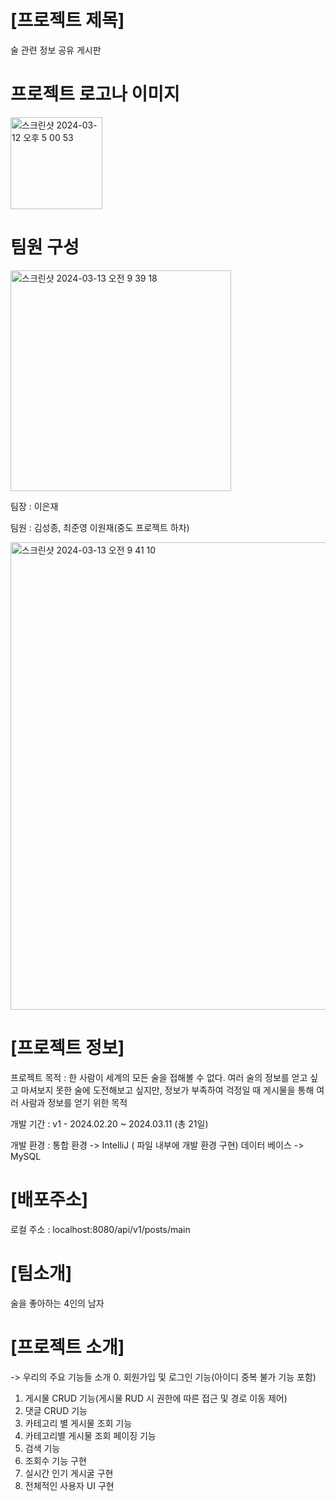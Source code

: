 # [프로젝트 제목]
술 관련 정보 공유 게시판

# 프로젝트 로고나 이미지
<img width="147" alt="스크린샷 2024-03-12 오후 5 00 53" src="https://github.com/4ourman/fourman/assets/128332821/80722091-21de-4511-8ad6-33c603ce940c">

 # 팀원 구성
 <img width="353" alt="스크린샷 2024-03-13 오전 9 39 18" src="https://github.com/4ourman/fourman/assets/128332821/bf80d398-c3eb-4d6d-9427-b69156154f16">
 
 팀장 : 이은재
 
 팀원 : 김성종, 최준영 이원재(중도 프로젝트 하차)

<img width="748" alt="스크린샷 2024-03-13 오전 9 41 10" src="https://github.com/4ourman/fourman/assets/128332821/428fc763-e43c-4274-9218-10d4509d4c4c">


# [프로젝트 정보]

프로젝트 목적 : 
한 사람이 세계의 모든 술을 접해볼 수 없다. 여러 술의 정보를 얻고 싶고 마셔보지 못한 술에 도전해보고 싶지만,
정보가 부족하여 걱정일 때 게시물을 통해 여러 사람과 정보를 얻기 위한 목적

개발 기간 :
v1 - 2024.02.20 ~ 2024.03.11 (총 21일)

개발 환경 :
통합 환경 -> IntelliJ ( 파일 내부에 개발 환경 구현)
데이터 베이스 -> MySQL


# [배포주소]
로컬 주소 : localhost:8080/api/v1/posts/main

# [팀소개]
술을 좋아하는 4인의 남자

# [프로젝트 소개]

-> 우리의 주요 기능들 소개
0. 회원가입 및 로그인 기능(아이디 중복 불가 기능 포함)
1. 게시물 CRUD 기능(게시물 RUD 시 권한에 따른 접근 및 경로 이동 제어)
2. 댓글 CRUD 기능
3. 카테고리 별 게시물 조회 기능
4. 카테고리별 게시물 조회 페이징 기능
5. 검색 기능
6. 조회수 기능 구현
7. 실시간 인기 게시굴 구현
8. 전체적인 사용자 UI 구현
